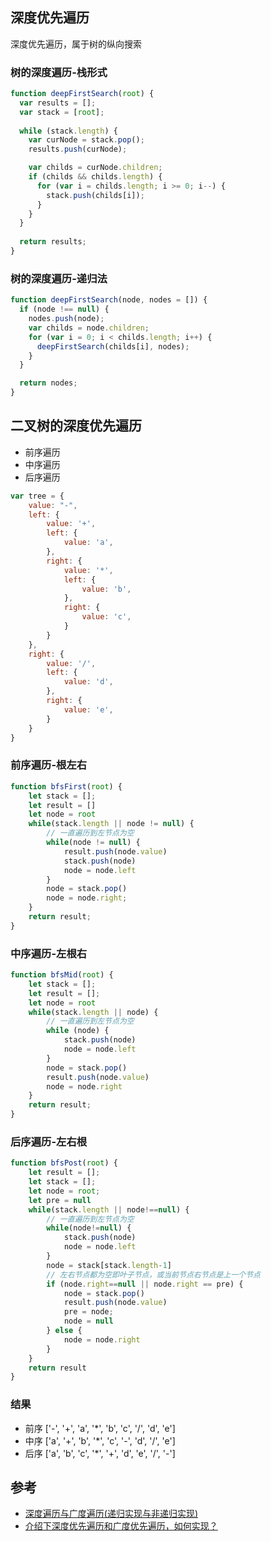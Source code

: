 ## 深度优先遍历
深度优先遍历，属于树的纵向搜索

### 树的深度遍历-栈形式

```js
function deepFirstSearch(root) {
  var results = [];
  var stack = [root];
  
  while (stack.length) {
    var curNode = stack.pop();
    results.push(curNode);

    var childs = curNode.children;
    if (childs && childs.length) {
      for (var i = childs.length; i >= 0; i--) {
        stack.push(childs[i]);
      }
    }
  }
  
  return results;
}
```

### 树的深度遍历-递归法
```js
function deepFirstSearch(node, nodes = []) {
  if (node !== null) {
    nodes.push(node);
    var childs = node.children;
    for (var i = 0; i < childs.length; i++) {
      deepFirstSearch(childs[i], nodes);
    }
  }

  return nodes;
}

```

## 二叉树的深度优先遍历
* 前序遍历
* 中序遍历
* 后序遍历

```js
var tree = {
    value: "-",
    left: {
        value: '+',
        left: {
            value: 'a',
        },
        right: {
            value: '*',
            left: {
                value: 'b',
            },
            right: {
                value: 'c',
            }
        }
    },
    right: {
        value: '/',
        left: {
            value: 'd',
        },
        right: {
            value: 'e',
        }
    }
}

```

### 前序遍历-根左右
```js
function bfsFirst(root) {
    let stack = [];
    let result = []
    let node = root
    while(stack.length || node != null) {
        // 一直遍历到左节点为空
        while(node != null) {
            result.push(node.value)
            stack.push(node)
            node = node.left
        }
        node = stack.pop()
        node = node.right;
    }
    return result;
}
```

### 中序遍历-左根右
```js
function bfsMid(root) {
    let stack = [];
    let result = [];
    let node = root
    while(stack.length || node) {
        // 一直遍历到左节点为空
        while (node) {
            stack.push(node)
            node = node.left
        }
        node = stack.pop()
        result.push(node.value)
        node = node.right
    }
    return result;
}
```

### 后序遍历-左右根
```js
function bfsPost(root) {
    let result = [];
    let stack = [];
    let node = root;
    let pre = null
    while(stack.length || node!==null) {
        // 一直遍历到左节点为空
        while(node!=null) {
            stack.push(node)
            node = node.left
        }
        node = stack[stack.length-1]
        // 左右节点都为空即叶子节点，或当前节点右节点是上一个节点
        if (node.right==null || node.right == pre) {
            node = stack.pop()
            result.push(node.value)
            pre = node;
            node = null
        } else {
            node = node.right
        }
    }
    return result
}
```

### 结果
* 前序 ['-', '+', 'a', '*', 'b', 'c', '/', 'd', 'e']
* 中序 ['a', '+', 'b', '*', 'c', '-', 'd', '/', 'e']
* 后序 ['a', 'b', 'c', '*', '+', 'd', 'e', '/', '-']


## 参考
- [深度遍历与广度遍历(递归实现与非递归实现)](https://segmentfault.com/a/1190000016226334)
- [介绍下深度优先遍历和广度优先遍历，如何实现？](https://github.com/Advanced-Frontend/Daily-Interview-Question/issues/9)




